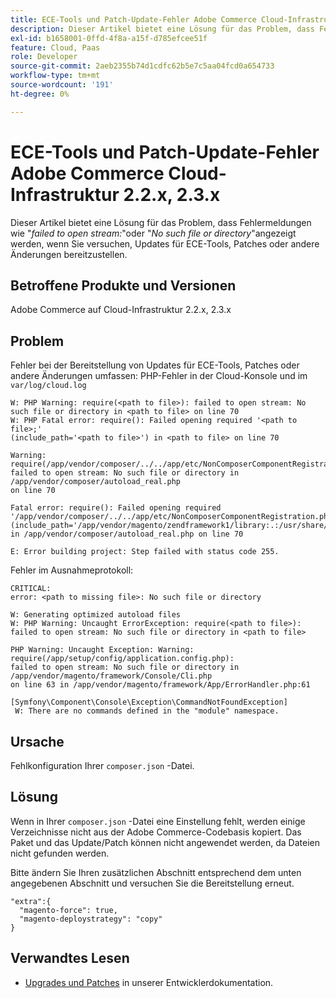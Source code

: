 ```yaml
---
title: ECE-Tools und Patch-Update-Fehler Adobe Commerce Cloud-Infrastruktur 2.2.x, 2.3.x
description: Dieser Artikel bietet eine Lösung für das Problem, dass Fehlermeldungen wie "*failed to open stream:*"oder "*No such file or directory*"angezeigt werden, wenn Sie versuchen, Updates für ECE-Tools, Patches oder andere Änderungen bereitzustellen.
exl-id: b1658001-0ffd-4f8a-a15f-d785efcee51f
feature: Cloud, Paas
role: Developer
source-git-commit: 2aeb2355b74d1cdfc62b5e7c5aa04fcd0a654733
workflow-type: tm+mt
source-wordcount: '191'
ht-degree: 0%

---
```


# ECE-Tools und Patch-Update-Fehler Adobe Commerce Cloud-Infrastruktur 2.2.x, 2.3.x

Dieser Artikel bietet eine Lösung für das Problem, dass Fehlermeldungen wie &quot;*failed to open stream:*&quot;oder &quot;*No such file or directory*&quot;angezeigt werden, wenn Sie versuchen, Updates für ECE-Tools, Patches oder andere Änderungen bereitzustellen.

## Betroffene Produkte und Versionen

Adobe Commerce auf Cloud-Infrastruktur 2.2.x, 2.3.x

## Problem

Fehler bei der Bereitstellung von Updates für ECE-Tools, Patches oder andere Änderungen umfassen: PHP-Fehler in der Cloud-Konsole und im `var/log/cloud.log`

```
W: PHP Warning: require(<path to file>): failed to open stream: No such file or directory in <path to file> on line 70
W: PHP Fatal error: require(): Failed opening required '<path to file>;'
(include_path='<path to file>') in <path to file> on line 70

Warning: require(/app/vendor/composer/../../app/etc/NonComposerComponentRegistration.php):
failed to open stream: No such file or directory in /app/vendor/composer/autoload_real.php
on line 70

Fatal error: require(): Failed opening required '/app/vendor/composer/../../app/etc/NonComposerComponentRegistration.php'
(include_path='/app/vendor/magento/zendframework1/library:.:/usr/share/php')
in /app/vendor/composer/autoload_real.php on line 70

E: Error building project: Step failed with status code 255.
```

Fehler im Ausnahmeprotokoll:

```
CRITICAL:
error: <path to missing file>: No such file or directory
```

```
W: Generating optimized autoload files
W: PHP Warning: Uncaught ErrorException: require(<path to file>):
failed to open stream: No such file or directory in <path to file>
```

```
PHP Warning: Uncaught Exception: Warning: require(/app/setup/config/application.config.php):
failed to open stream: No such file or directory in /app/vendor/magento/framework/Console/Cli.php
on line 63 in /app/vendor/magento/framework/App/ErrorHandler.php:61
```

```
[Symfony\Component\Console\Exception\CommandNotFoundException]
 W: There are no commands defined in the "module" namespace.
```

## Ursache

Fehlkonfiguration Ihrer `composer.json` -Datei.

## Lösung

Wenn in Ihrer `composer.json` -Datei eine Einstellung fehlt, werden einige Verzeichnisse nicht aus der Adobe Commerce-Codebasis kopiert. Das Paket und das Update/Patch können nicht angewendet werden, da Dateien nicht gefunden werden.

Bitte ändern Sie Ihren zusätzlichen Abschnitt entsprechend dem unten angegebenen Abschnitt und versuchen Sie die Bereitstellung erneut.

```
"extra":{
  "magento-force": true,
  "magento-deploystrategy": "copy"
}
```

## Verwandtes Lesen

* [Upgrades und Patches](https://experienceleague.adobe.com/en/docs/commerce-cloud-service/user-guide/develop/upgrade/best-practices) in unserer Entwicklerdokumentation.
